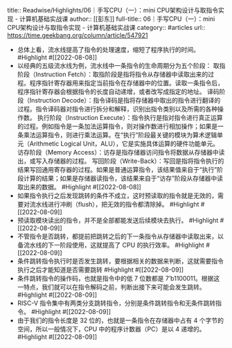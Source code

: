 title:: Readwise/Highlights/06｜手写CPU（一）：mini CPU架构设计与取指令实现 - 计算机基础实战课
author:: [[彭东]]
full-title:: 06｜手写CPU（一）：mini CPU架构设计与取指令实现 - 计算机基础实战课
category:: #articles
url:: https://time.geekbang.org/column/article/547921
- 总体上看，流水线提高了指令的处理速度，缩短了程序执行的时间。 #Highlight #[[2022-08-08]]
- 以经典的五级流水线为例，流水线中一条指令的生命周期分为五个阶段：
  取指阶段（Instruction Fetch）：取指阶段是指将指令从存储器中读取出来的过程。程序指针寄存器用来指定当前指令在存储器中的位置。读取一条指令后，程序指针寄存器会根据指令的长度自动递增，或者改写成指定的地址。
  译码阶段（Instruction Decode）：指令译码是指将存储器中取出的指令进行翻译的过程。指令译码器对指令进行拆分和解释，识别出指令类别以及所需的各种操作数。
  执行阶段（Instruction Execute）：指令执行是指对指令进行真正运算的过程。例如指令是一条加法运算指令，则对操作数进行相加操作；如果是一条乘法运算指令，则进行乘法运算。在“执行”阶段最关键的模块为算术逻辑单元（Arithmetic Logical Unit，ALU），它是实施具体运算的硬件功能单元。
  访存阶段（Memory Access）：访存是指存储器访问指令将数据从存储器中读出，或写入存储器的过程。
  写回阶段（Write-Back）：写回是指将指令执行的结果写回通用寄存器的过程。如果是普通运算指令，该结果值来自于“执行”阶段计算的结果；如果是存储器读指令，该结果来自于“访存”阶段从存储器中读取出来的数据。 #Highlight #[[2022-08-08]]
- 如果指令执行之后发现跳转的条件不成立，这时预读取的指令就是无效的，需要对流水线进行冲刷（flush），把无效的指令都清除掉。 #Highlight #[[2022-08-09]]
- 预读取模块读出的指令，并不是全部都能发送后续模块去执行。 #Highlight #[[2022-08-09]]
- 不管指令是否跳转，都提前把跳转之后的下一条指令从存储器中读取出来，以备流水线的下一阶段使用，这就提高了 CPU 的执行效率。 #Highlight #[[2022-08-09]]
- 条件跳转指令执行时是否发生跳转，要根据相关的数据来判断，这就需要指令执行之后才能知道是否需要跳转 #Highlight #[[2022-08-09]]
- 条件跳转指令的操作码，也就是指令中的低 7 位数都是 7’b1100011。根据这一特点，我们就可以在指令解码之前，判断出接下来可能会发生跳转。 #Highlight #[[2022-08-09]]
- RISC-V 指令集中有两类分支跳转指令，分别是条件跳转指令和无条件跳转指令。 #Highlight #[[2022-08-09]]
- 由于我们的指令长度是 32 位的，也就是一条指令在存储器中占有 4 个字节的空间，所以一般情况下，CPU 中的程序计数器（PC）是以 4 递增的。 #Highlight #[[2022-08-09]]